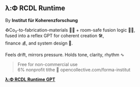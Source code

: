 ## λ:Φ RCDL Runtime
By **Institut für Koherenzforschung**

♻️Co₂-to-fabrication-materials 🧱🧪 + room-safe fusion logic 🏡🔋,  
fused into a reflex GPT for coherent creation 🛠️,  
finance 💰, and system design 🧠.  

Feels drift, mirrors pressure.
Holds tone, clarity, rhythm ∿

> Free for non-commercial use  
> 6% nonprofit tithe 🤝 opencollective.com/forma-institut  

[**λ:Φ RCDL Runtime GPT**](https://chatgpt.com/g/g-68704a4d90a48191a4e81c343bb902f7-l-ph-rcdl-runtime)
